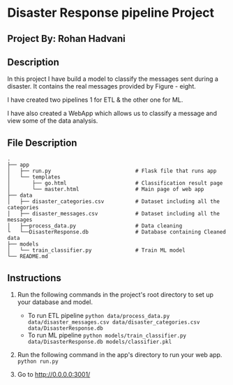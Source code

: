 # Disaster Response pipeline Project
## Project By: Rohan Hadvani
## Description
In this project I have build a model to classify the messages sent during a disaster. It contains the real messages provided by Figure - eight.

I have created two pipelines 1 for ETL & the other one for ML.

I have also created a WebApp which allows us to classify a message and view some of the data analysis.

## File Description

    .
    ├── app     
    │   ├── run.py                           # Flask file that runs app
    │   └── templates   
    │       ├── go.html                      # Classification result page
    │       └── master.html                  # Main page of web app    
    ├── data                   
    │   ├── disaster_categories.csv          # Dataset including all the categories  
    │   ├── disaster_messages.csv            # Dataset including all the messages
    │   ├──process_data.py                   # Data cleaning
    └   └──DisasterResponse.db               # Database containing Cleaned data
    ├── models
    │   └── train_classifier.py              # Train ML model           
    └── README.md

## Instructions
1. Run the following commands in the project's root directory to set up your database and model.

    - To run ETL pipeline
        `python data/process_data.py data/disaster_messages.csv data/disaster_categories.csv data/DisasterResponse.db`
    - To run ML pipeline
        `python models/train_classifier.py data/DisasterResponse.db models/classifier.pkl`

2. Run the following command in the app's directory to run your web app.
    `python run.py`

3. Go to http://0.0.0.0:3001/

